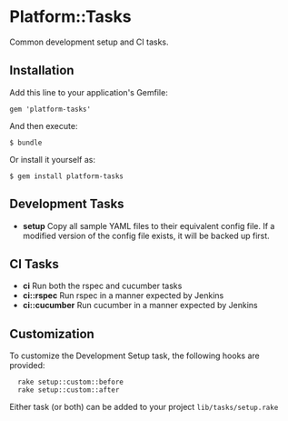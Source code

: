 # Platform::Tasks

Common development setup and CI tasks.

## Installation

Add this line to your application's Gemfile:

    gem 'platform-tasks'

And then execute:

    $ bundle

Or install it yourself as:

    $ gem install platform-tasks

## Development Tasks
* **setup** Copy all sample YAML files to their equivalent config file. If a
  modified version of the config file exists, it will be backed up first.

## CI Tasks
* **ci** Run both the rspec and cucumber tasks
* **ci::rspec** Run rspec in a manner expected by Jenkins
* **ci::cucumber** Run cucumber in a manner expected by Jenkins

## Customization
To customize the Development Setup task, the following hooks are provided:
```
  rake setup::custom::before
  rake setup::custom::after
```
Either task (or both) can be added to your project ```lib/tasks/setup.rake```
